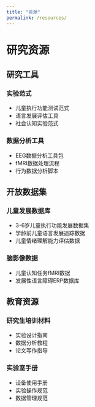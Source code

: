 ```yaml
---
title: "资源"
permalink: /resources/
---
```


# 研究资源

## 研究工具

### 实验范式
- 儿童执行功能测试范式
- 语言发展评估工具
- 社会认知实验范式

### 数据分析工具
- EEG数据分析工具包
- fMRI数据处理流程
- 行为数据分析脚本

## 开放数据集

### 儿童发展数据库
- 3-6岁儿童执行功能发展数据集
- 学龄前儿童语言发展追踪数据
- 儿童情绪理解能力评估数据

### 脑影像数据
- 儿童认知任务fMRI数据
- 发展性语言障碍ERP数据库

## 教育资源

### 研究生培训材料
- 实验设计指南
- 数据分析教程
- 论文写作指导

### 实验室手册
- 设备使用手册
- 实验操作规范
- 数据管理规范 